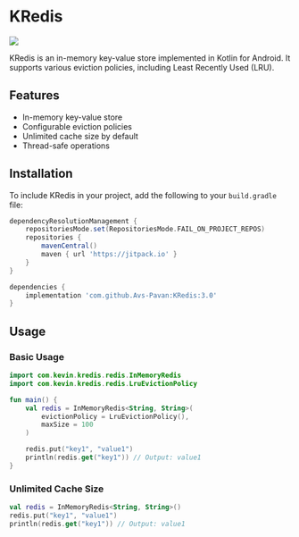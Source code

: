 # KRedis

[![](https://jitpack.io/v/Avs-Pavan/KRedis.svg)](https://jitpack.io/#Avs-Pavan/KRedis)

KRedis is an in-memory key-value store implemented in Kotlin for Android. It supports various eviction policies, including Least Recently Used (LRU).

## Features

- In-memory key-value store
- Configurable eviction policies
- Unlimited cache size by default
- Thread-safe operations

## Installation

To include KRedis in your project, add the following to your `build.gradle` file:

```groovy
dependencyResolutionManagement {
    repositoriesMode.set(RepositoriesMode.FAIL_ON_PROJECT_REPOS)
    repositories {
        mavenCentral()
        maven { url 'https://jitpack.io' }
    }
}

dependencies {
    implementation 'com.github.Avs-Pavan:KRedis:3.0'
}
```



## Usage

### Basic Usage

```kotlin
import com.kevin.kredis.redis.InMemoryRedis
import com.kevin.kredis.redis.LruEvictionPolicy

fun main() {
    val redis = InMemoryRedis<String, String>(
        evictionPolicy = LruEvictionPolicy(),
        maxSize = 100
    )

    redis.put("key1", "value1")
    println(redis.get("key1")) // Output: value1
}
```

### Unlimited Cache Size

```kotlin
val redis = InMemoryRedis<String, String>()
redis.put("key1", "value1")
println(redis.get("key1")) // Output: value1
```



